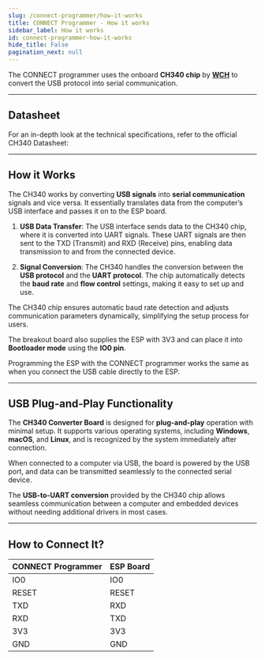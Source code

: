 ```yaml
---
slug: /connect-programmer/how-it-works 
title: CONNECT Programmer - How it works
sidebar_label: How it works
id: connect-programmer-how-it-works 
hide_title: False
pagination_next: null
---
```


The CONNECT programmer uses the onboard **CH340 chip** by [**WCH**](https://www.wch-ic.com/products/CH340.html) to convert the USB protocol into serial communication.

<CenteredImage src="/img/connect-programmer/onboard.jpg" alt="ch340onboard" caption="USB-UART CH340 Converter on the board" width="500px" />

---

## Datasheet

For an in-depth look at the technical specifications, refer to the official CH340 Datasheet:  

<QuickLink  
  title="USB to serial chip CH340 Datasheet"  
  description="Detailed technical documentation for the CH340 converter"  
  url="https://soldered.com/productdata/2020/02/Soldered_CH340_datasheet.pdf"  
/>

---

## How it Works

The CH340 works by converting **USB signals** into **serial communication** signals and vice versa. It essentially translates data from the computer’s USB interface and passes it on to the ESP board.

1. **USB Data Transfer**: The USB interface sends data to the CH340 chip, where it is converted into UART signals. These UART signals are then sent to the TXD (Transmit) and RXD (Receive) pins, enabling data transmission to and from the connected device.

2. **Signal Conversion**: The CH340 handles the conversion between the **USB protocol** and the **UART protocol**. The chip automatically detects the **baud rate** and **flow control** settings, making it easy to set up and use.

<InfoBox>The CH340 chip ensures automatic baud rate detection and adjusts communication parameters dynamically, simplifying the setup process for users.</InfoBox>

The breakout board also supplies the ESP with 3V3 and can place it into **Bootloader mode** using the **IO0 pin**.

Programming the ESP with the CONNECT programmer works the same as when you connect the USB cable directly to the ESP.

---

## **USB Plug-and-Play Functionality**

The **CH340 Converter Board** is designed for **plug-and-play** operation with minimal setup. It supports various operating systems, including **Windows**, **macOS**, and **Linux**, and is recognized by the system immediately after connection.

When connected to a computer via USB, the board is powered by the USB port, and data can be transmitted seamlessly to the connected serial device.

<InfoBox>The **USB-to-UART conversion** provided by the CH340 chip allows seamless communication between a computer and embedded devices without needing additional drivers in most cases.</InfoBox>

---

## How to Connect It?

| **CONNECT Programmer** | **ESP Board** |
| ------------------------ | ------------------------- |
| IO0  | IO0          |
| RESET  | RESET          |
| TXD  | RXD          |
| RXD  | TXD          |
| 3V3  | 3V3          |
| GND  | GND |

<CenteredImage src="/img/connect-programmer/connection.jpg" alt="How to connect it" caption="Connections" width="500px" />